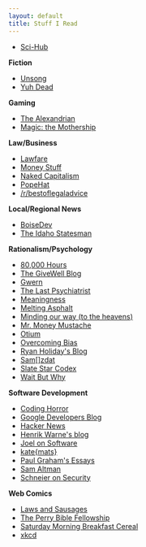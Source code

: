 ```yaml
---
layout: default
title: Stuff I Read
---
```


* [Sci-Hub](https://sci-hub.tw/)  

**Fiction**  
* [Unsong](https://unsongbook.com/)  
* [Yuh Dead](https://lorav.github.io/)  

**Gaming**  
* [The Alexandrian](https://thealexandrian.net/)  
* [Magic: the Mothership](https://magic.wizards.com/en/articles)  

**Law/Business**  
* [Lawfare](https://lawfareblog.com/)  
* [Money Stuff](https://www.bloomberg.com/view/topics/money-stuff)  
* [Naked Capitalism](https://www.nakedcapitalism.com/)  
* [PopeHat](https://www.popehat.com/)  
* [/r/bestoflegaladvice](https://www.reddit.com/r/bestoflegaladvice/)  

**Local/Regional News**  
* [BoiseDev](https://boisedev.com/)  
* [The Idaho Statesman](https://www.idahostatesman.com/)  

**Rationalism/Psychology**  
* [80,000 Hours](https://80000hours.org/)  
* [The GiveWell Blog](https://blog.givewell.org/)  
* [Gwern](https://www.gwern.net/)  
* [The Last Psychiatrist](https://thelastpsychiatrist.com)  
* [Meaningness](https://meaningness.com/)  
* [Melting Asphalt](https://meltingasphalt.com)  
* [Minding our way (to the heavens)](http://mindingourway.com/)  
* [Mr. Money Mustache](https://www.mrmoneymustache.com/)  
* [Otium](https://srconstantin.wordpress.com/)  
* [Overcoming Bias](https://www.overcomingbias.com/)  
* [Ryan Holiday's Blog](https://ryanholiday.net/blog/)  
* [Sam\[\]zdat](https://samzdat.com/)  
* [Slate Star Codex](https://slatestarcodex.com/)  
* [Wait But Why](https://waitbutwhy.com)  

**Software Development**  
* [Coding Horror](https://blog.codinghorror.com/)  
* [Google Developers Blog](https://developers.googleblog.com/)  
* [Hacker News](https://news.ycombinator.com/)  
* [Henrik Warne's blog](https://henrikwarne.com/)  
* [Joel on Software](https://www.joelonsoftware.com/)  
* [kate{mats}](https://katemats.com/)  
* [Paul Graham's Essays](http://paulgraham.com/articles.html)  
* [Sam Altman](https://blog.samaltman.com/)  
* [Schneier on Security](https://www.schneier.com/)  

**Web Comics**  
* [Laws and Sausages](https://lawsandsausagescomic.com/comic)  
* [The Perry Bible Fellowship](https://pbfcomics.com/)  
* [Saturday Morning Breakfast Cereal](https://smbc-comics.com/)  
* [xkcd](https://xkcd.com/)  
